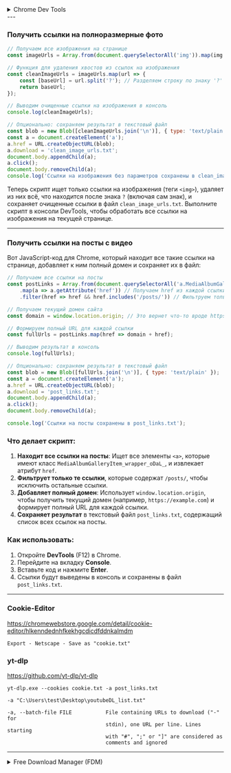 <details><summary>Chrome Dev Tools</summary>
Чтобы сохранить все ссылки (теги `<a>` с атрибутом `href`) из вкладки **Elements** в Google Chrome DevTools, выполните следующие шаги:

1. **Откройте DevTools**:
   - Нажмите **F12** или щелкните правой кнопкой мыши на странице и выберите **Inspect** (Инспектировать).

2. **Перейдите на вкладку Console**:
   - В верхней части DevTools переключитесь на вкладку **Console**.

3. **Вставьте следующий код**:
   Скопируйте и вставьте приведенный ниже JavaScript-код в консоль:

   ```javascript
   // Получаем все элементы <a> на странице
   const links = Array.from(document.querySelectorAll('a'));

   // Извлекаем href атрибуты и фильтруем только уникальные ссылки
   const hrefs = [...new Set(links.map(a => a.href).filter(href => href))];

   // Выводим ссылки в консоль
   console.log(hrefs);

   // Сохраняем ссылки в виде файла
   const blob = new Blob([hrefs.join('\n')], { type: 'text/plain' });
   const a = document.createElement('a');
   a.href = URL.createObjectURL(blob);
   a.download = 'links.txt';
   document.body.appendChild(a);
   a.click();
   document.body.removeChild(a);
   console.log('Ссылки сохранены в файле links.txt');
   ```

4. **Запустите код**:
   - Нажмите **Enter**, чтобы выполнить код.
   - Ссылки автоматически сохранятся в файл `links.txt`, который будет загружен на ваш компьютер.

5. **Результат**:
   - Все уникальные ссылки с текущей страницы будут сохранены в текстовый файл.

---

Чтобы сохранить все изображения со страницы, извлечь их ссылки и сохранить их, можно использовать следующий подход:

### Шаги:

1. **Откройте DevTools**:
   - Нажмите **F12** или щелкните правой кнопкой мыши на странице и выберите **Inspect** (Инспектировать).

2. **Перейдите на вкладку Console**:
   - В верхней части DevTools переключитесь на вкладку **Console**.

3. **Используйте JavaScript для извлечения ссылок**:
   Вставьте следующий код в консоль:

   ```javascript
   // Получаем все элементы <img> на странице
   const images = Array.from(document.querySelectorAll('img'));

   // Извлекаем атрибуты src и фильтруем только уникальные ссылки
   const imageSrcs = [...new Set(images.map(img => img.src).filter(src => src))];

   // Выводим ссылки на изображения в консоль
   console.log(imageSrcs);

   // Сохраняем ссылки на изображения в файл
   const blob = new Blob([imageSrcs.join('\n')], { type: 'text/plain' });
   const a = document.createElement('a');
   a.href = URL.createObjectURL(blob);
   a.download = 'images_links.txt';
   document.body.appendChild(a);
   a.click();
   document.body.removeChild(a);
   console.log('Ссылки на изображения сохранены в файле images_links.txt');
   ```

4. **Запустите код**:
   - Нажмите **Enter**, чтобы выполнить код.
   - Ссылки на изображения будут сохранены в файл `images_links.txt`, который автоматически загрузится на ваш компьютер.

5. **Скачайте изображения**:
   - Используйте утилиту для массовой загрузки изображений, например, **wget** или **curl**. Для этого выполните следующую команду в терминале (Linux/MacOS) или командной строке (Windows):

     ```bash
     wget -i images_links.txt -P ./images
     ```

     - `-i images_links.txt` — файл со списком ссылок.
     - `-P ./images` — каталог, куда будут сохранены изображения.

   Для Windows убедитесь, что `wget` установлен (можно скачать из [GNU Wget](https://eternallybored.org/misc/wget/)).

---

### Если вы хотите сразу скачать все изображения без сохранения списка:

Используйте следующий код:

```javascript
// Получаем все изображения на странице
const images = Array.from(document.querySelectorAll('img'));

// Загружаем каждое изображение
images.forEach((img, index) => {
    const a = document.createElement('a');
    a.href = img.src;
    a.download = `image_${index + 1}`;
    document.body.appendChild(a);
    a.click();
    document.body.removeChild(a);
});

console.log('Все изображения начали загружаться');
```

Этот скрипт создаст автоматическую загрузку всех изображений по очереди.
</details>
---

### Получить ссылки на полноразмерные фото

```javascript
// Получаем все изображения на странице
const imageUrls = Array.from(document.querySelectorAll('img')).map(img => img.src);

// Функция для удаления хвостов из ссылок на изображения
const cleanImageUrls = imageUrls.map(url => {
    const [baseUrl] = url.split('?'); // Разделяем строку по знаку '?'
    return baseUrl;
});

// Выводим очищенные ссылки на изображения в консоль
console.log(cleanImageUrls);

// Опционально: сохраняем результат в текстовый файл
const blob = new Blob([cleanImageUrls.join('\n')], { type: 'text/plain' });
const a = document.createElement('a');
a.href = URL.createObjectURL(blob);
a.download = 'clean_image_urls.txt';
document.body.appendChild(a);
a.click();
document.body.removeChild(a);
console.log('Ссылки на изображения без параметров сохранены в clean_image_urls.txt');

```

Теперь скрипт ищет только ссылки на изображения (теги `<img>`), удаляет из них всё, что находится после знака `?` (включая сам знак), и сохраняет очищенные ссылки в файл `clean_image_urls.txt`. Выполните скрипт в консоли DevTools, чтобы обработать все ссылки на изображения на текущей странице. 

---

### Получить ссылки на посты с видео

Вот JavaScript-код для Chrome, который находит все такие ссылки на странице, добавляет к ним полный домен и сохраняет их в файл:

```javascript
// Получаем все ссылки на посты
const postLinks = Array.from(document.querySelectorAll('a.MediaAlbumGalleryItem_wrapper_oDaL_'))
    .map(a => a.getAttribute('href')) // Получаем href из каждой ссылки
    .filter(href => href && href.includes('/posts/')) // Фильтруем только ссылки на посты

// Получаем текущий домен сайта
const domain = window.location.origin; // Это вернет что-то вроде https://example.com

// Формируем полный URL для каждой ссылки
const fullUrls = postLinks.map(href => domain + href);

// Выводим результат в консоль
console.log(fullUrls);

// Опционально: сохраняем результат в текстовый файл
const blob = new Blob([fullUrls.join('\n')], { type: 'text/plain' });
const a = document.createElement('a');
a.href = URL.createObjectURL(blob);
a.download = 'post_links.txt';
document.body.appendChild(a);
a.click();
document.body.removeChild(a);

console.log('Ссылки на посты сохранены в post_links.txt');
```

### Что делает скрипт:
1. **Находит все ссылки на посты**: Ищет все элементы `<a>`, которые имеют класс `MediaAlbumGalleryItem_wrapper_oDaL_`, и извлекает атрибут `href`.
2. **Фильтрует только те ссылки**, которые содержат `/posts/`, чтобы исключить остальные ссылки.
3. **Добавляет полный домен**: Использует `window.location.origin`, чтобы получить текущий домен (например, `https://example.com`) и формирует полный URL для каждой ссылки.
4. **Сохраняет результат** в текстовый файл `post_links.txt`, содержащий список всех ссылок на посты.

### Как использовать:
1. Откройте **DevTools** (F12) в Chrome.
2. Перейдите на вкладку **Console**.
3. Вставьте код и нажмите **Enter**.
4. Ссылки будут выведены в консоль и сохранены в файл `post_links.txt`.

---
### Cookie-Editor
https://chromewebstore.google.com/detail/cookie-editor/hlkenndednhfkekhgcdicdfddnkalmdm
```
Export - Netscape - Save as "cookie.txt"
```

### yt-dlp
https://github.com/yt-dlp/yt-dlp
```
yt-dlp.exe --cookies cookie.txt -a post_links.txt
```
```
-a "C:\Users\test\Desktop\youtubeDL_list.txt"

-a, --batch-file FILE           File containing URLs to download ("-" for
                                stdin), one URL per line. Lines starting
                                with "#", ";" or "]" are considered as
                                comments and ignored
```
---
<details><summary>Free Download Manager (FDM)</summary>
Чтобы использовать **Free Download Manager (FDM)** для массовой загрузки изображений по списку ссылок из текстового файла, выполните следующие шаги:

---

### **1. Убедитесь, что FDM установлен**
Если программа еще не установлена, скачайте и установите её:
- Официальный сайт: [Free Download Manager](https://www.freedownloadmanager.org/)

---

### **2. Подготовьте текстовый файл**
- Убедитесь, что ваш файл `links.txt` содержит ссылки на изображения. Каждая ссылка должна быть на новой строке.

Пример:
```text
https://example.com/image1.jpg
https://example.com/image2.png
https://example.com/image3.gif
```

---

### **3. Импорт файла ссылок в FDM**
1. Откройте **Free Download Manager**.
2. Перейдите в меню: **Главное меню → Вставить ссылки из файла**.
3. Выберите ваш файл `links.txt` и нажмите **Открыть**.

---

### **4. Настройте параметры загрузки**
- После импорта ссылок откроется окно настройки загрузки:
  - Укажите папку, куда будут сохраняться файлы.
  - Убедитесь, что все ссылки активны (отмечены галочкой).
  - Настройте параллельное количество загрузок (например, 3–5 одновременно).

---

### **5. Начните загрузку**
- Нажмите **ОК** или **Начать**, чтобы запустить процесс скачивания.
- FDM автоматически скачает все файлы из списка.

---

### **Дополнительно: Проверка и фильтрация**
- Если в файле есть нерабочие ссылки, FDM пропустит их и отметит как ошибочные.
- Вы можете настроить фильтры для типов файлов, чтобы загружать только изображения, например `.jpg`, `.png`.

---

Этот метод удобен для массовой загрузки и подходит для всех видов файлов, включая изображения. 
</details>
